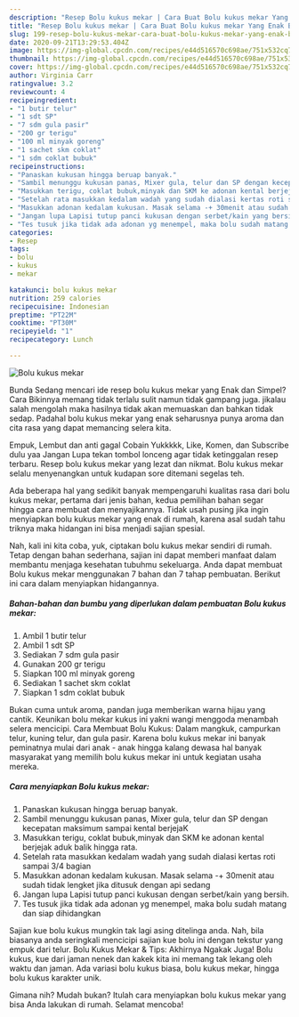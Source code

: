 ```yaml
---
description: "Resep Bolu kukus mekar | Cara Buat Bolu kukus mekar Yang Enak Banget"
title: "Resep Bolu kukus mekar | Cara Buat Bolu kukus mekar Yang Enak Banget"
slug: 199-resep-bolu-kukus-mekar-cara-buat-bolu-kukus-mekar-yang-enak-banget
date: 2020-09-21T13:29:53.404Z
image: https://img-global.cpcdn.com/recipes/e44d516570c698ae/751x532cq70/bolu-kukus-mekar-foto-resep-utama.jpg
thumbnail: https://img-global.cpcdn.com/recipes/e44d516570c698ae/751x532cq70/bolu-kukus-mekar-foto-resep-utama.jpg
cover: https://img-global.cpcdn.com/recipes/e44d516570c698ae/751x532cq70/bolu-kukus-mekar-foto-resep-utama.jpg
author: Virginia Carr
ratingvalue: 3.2
reviewcount: 4
recipeingredient:
- "1 butir telur"
- "1 sdt SP"
- "7 sdm gula pasir"
- "200 gr terigu"
- "100 ml minyak goreng"
- "1 sachet skm coklat"
- "1 sdm coklat bubuk"
recipeinstructions:
- "Panaskan kukusan hingga beruap banyak."
- "Sambil menunggu kukusan panas, Mixer gula, telur dan SP dengan kecepatan maksimum sampai kental berjejaK"
- "Masukkan terigu, coklat bubuk,minyak dan SKM ke adonan kental berjejak aduk balik hingga rata."
- "Setelah rata masukkan kedalam wadah yang sudah dialasi kertas roti sampai 3/4 bagian"
- "Masukkan adonan kedalam kukusan. Masak selama -+ 30menit atau sudah tidak lengket jika ditusuk dengan api sedang"
- "Jangan lupa Lapisi tutup panci kukusan dengan serbet/kain yang bersih."
- "Tes tusuk jika tidak ada adonan yg menempel, maka bolu sudah matang dan siap dihidangkan"
categories:
- Resep
tags:
- bolu
- kukus
- mekar

katakunci: bolu kukus mekar 
nutrition: 259 calories
recipecuisine: Indonesian
preptime: "PT22M"
cooktime: "PT30M"
recipeyield: "1"
recipecategory: Lunch

---
```



![Bolu kukus mekar](https://img-global.cpcdn.com/recipes/e44d516570c698ae/751x532cq70/bolu-kukus-mekar-foto-resep-utama.jpg)

Bunda Sedang mencari ide resep bolu kukus mekar yang Enak dan Simpel? Cara Bikinnya memang tidak terlalu sulit namun tidak gampang juga. jikalau salah mengolah maka hasilnya tidak akan memuaskan dan bahkan tidak sedap. Padahal bolu kukus mekar yang enak seharusnya punya aroma dan cita rasa yang dapat memancing selera kita.

Empuk, Lembut dan anti gagal Cobain Yukkkkk, Like, Komen, dan Subscribe dulu yaa Jangan Lupa tekan tombol lonceng agar tidak ketinggalan resep terbaru. Resep bolu kukus mekar yang lezat dan nikmat. Bolu kukus mekar selalu menyenangkan untuk kudapan sore ditemani segelas teh.

Ada beberapa hal yang sedikit banyak mempengaruhi kualitas rasa dari bolu kukus mekar, pertama dari jenis bahan, kedua pemilihan bahan segar hingga cara membuat dan menyajikannya. Tidak usah pusing jika ingin menyiapkan bolu kukus mekar yang enak di rumah, karena asal sudah tahu triknya maka hidangan ini bisa menjadi sajian spesial.


Nah, kali ini kita coba, yuk, ciptakan bolu kukus mekar sendiri di rumah. Tetap dengan bahan sederhana, sajian ini dapat memberi manfaat dalam membantu menjaga kesehatan tubuhmu sekeluarga. Anda dapat membuat Bolu kukus mekar menggunakan 7 bahan dan 7 tahap pembuatan. Berikut ini cara dalam menyiapkan hidangannya.

<!--inarticleads1-->

##### Bahan-bahan dan bumbu yang diperlukan dalam pembuatan Bolu kukus mekar:

1. Ambil 1 butir telur
1. Ambil 1 sdt SP
1. Sediakan 7 sdm gula pasir
1. Gunakan 200 gr terigu
1. Siapkan 100 ml minyak goreng
1. Sediakan 1 sachet skm coklat
1. Siapkan 1 sdm coklat bubuk


Bukan cuma untuk aroma, pandan juga memberikan warna hijau yang cantik. Keunikan bolu mekar kukus ini yakni wangi menggoda menambah selera mencicipi. Cara Membuat Bolu Kukus: Dalam mangkuk, campurkan telur, kuning telur, dan gula pasir. Karena bolu kukus mekar ini banyak peminatnya mulai dari anak - anak hingga kalang dewasa hal banyak masyarakat yang memilih bolu kukus mekar ini untuk kegiatan usaha mereka. 

<!--inarticleads2-->

##### Cara menyiapkan Bolu kukus mekar:

1. Panaskan kukusan hingga beruap banyak.
1. Sambil menunggu kukusan panas, Mixer gula, telur dan SP dengan kecepatan maksimum sampai kental berjejaK
1. Masukkan terigu, coklat bubuk,minyak dan SKM ke adonan kental berjejak aduk balik hingga rata.
1. Setelah rata masukkan kedalam wadah yang sudah dialasi kertas roti sampai 3/4 bagian
1. Masukkan adonan kedalam kukusan. Masak selama -+ 30menit atau sudah tidak lengket jika ditusuk dengan api sedang
1. Jangan lupa Lapisi tutup panci kukusan dengan serbet/kain yang bersih.
1. Tes tusuk jika tidak ada adonan yg menempel, maka bolu sudah matang dan siap dihidangkan


Sajian kue bolu kukus mungkin tak lagi asing ditelinga anda. Nah, bila biasanya anda seringkali mencicipi sajian kue bolu ini dengan tekstur yang empuk dari telur. Bolu Kukus Mekar &amp; Tips: Akhirnya Ngakak Juga! Bolu kukus, kue dari jaman nenek dan kakek kita ini memang tak lekang oleh waktu dan jaman. Ada variasi bolu kukus biasa, bolu kukus mekar, hingga bolu kukus karakter unik. 

Gimana nih? Mudah bukan? Itulah cara menyiapkan bolu kukus mekar yang bisa Anda lakukan di rumah. Selamat mencoba!
